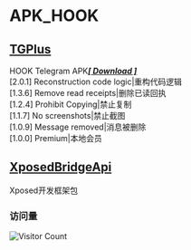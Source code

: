 # APK_HOOK   
## [TGPlus](https://github.com/Eoyz369/APK_HOOK/tree/main/TGPlus)   
HOOK Telegram APK[***[ Download ]***](https://github.com/Eoyz369/APK_HOOK/releases/tag/TGPlus_2.0.1)   
[2.0.1] Reconstruction code logic|重构代码逻辑   
[1.3.6] Remove read receipts|删除已读回执   
[1.2.4] Prohibit Copying|禁止复制   
[1.1.7] No screenshots|禁止截图  
[1.0.9] Message removed|消息被删除   
[1.0.0] Premium|本地会员   
## [XposedBridgeApi](https://github.com/Eoyz369/APK_HOOK/tree/main/XposedBridgeApi)  
Xposed开发框架包   


### 访问量
![Visitor Count](https://profile-counter.glitch.me/APK_HOOK/count.svg)


